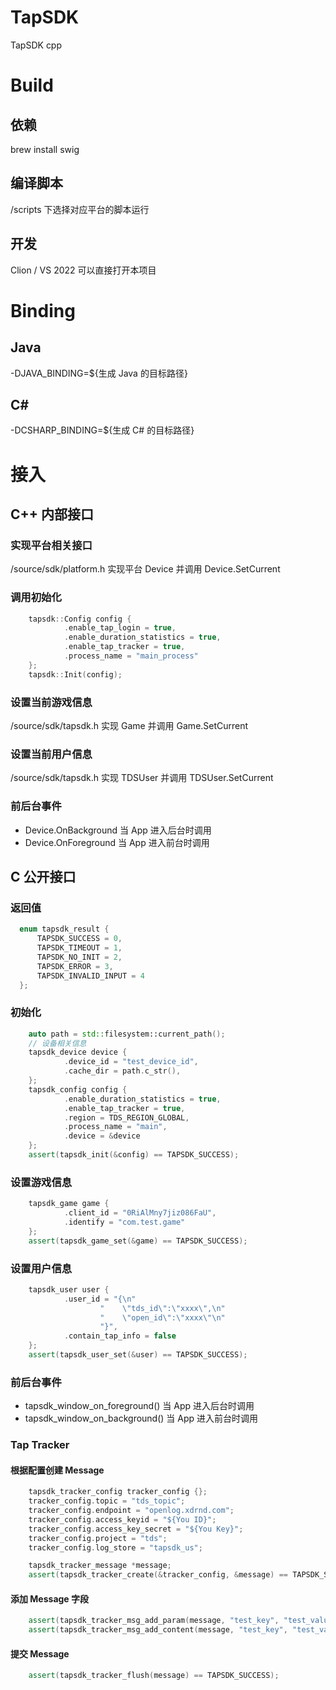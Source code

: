 # TapSDK

TapSDK cpp

# Build

## 依赖

brew install swig

## 编译脚本

/scripts 下选择对应平台的脚本运行

## 开发

Clion / VS 2022 可以直接打开本项目

# Binding

## Java

-DJAVA_BINDING=${生成 Java 的目标路径}

## C#

-DCSHARP_BINDING=${生成 C# 的目标路径}

# 接入

## C++ 内部接口

### 实现平台相关接口

/source/sdk/platform.h
实现平台 Device 并调用 Device.SetCurrent

### 调用初始化

```c++
    tapsdk::Config config {
            .enable_tap_login = true,
            .enable_duration_statistics = true,
            .enable_tap_tracker = true,
            .process_name = "main_process"
    };
    tapsdk::Init(config);
``` 

### 设置当前游戏信息

/source/sdk/tapsdk.h
实现 Game 并调用 Game.SetCurrent

### 设置当前用户信息

/source/sdk/tapsdk.h
实现 TDSUser 并调用 TDSUser.SetCurrent

### 前后台事件

- Device.OnBackground
  当 App 进入后台时调用
- Device.OnForeground
  当 App 进入前台时调用

## C 公开接口

### 返回值

```c++
  enum tapsdk_result {
      TAPSDK_SUCCESS = 0,
      TAPSDK_TIMEOUT = 1,
      TAPSDK_NO_INIT = 2,
      TAPSDK_ERROR = 3,
      TAPSDK_INVALID_INPUT = 4
  };
```

### 初始化

```c++
    auto path = std::filesystem::current_path();
    // 设备相关信息
    tapsdk_device device {
            .device_id = "test_device_id",
            .cache_dir = path.c_str(),
    };
    tapsdk_config config {
            .enable_duration_statistics = true,
            .enable_tap_tracker = true,
            .region = TDS_REGION_GLOBAL,
            .process_name = "main",
            .device = &device
    };
    assert(tapsdk_init(&config) == TAPSDK_SUCCESS);
```

### 设置游戏信息

```c++
    tapsdk_game game {
            .client_id = "0RiAlMny7jiz086FaU",
            .identify = "com.test.game"
    };
    assert(tapsdk_game_set(&game) == TAPSDK_SUCCESS);
```

### 设置用户信息

```c++
    tapsdk_user user {
            .user_id = "{\n"
                    "    \"tds_id\":\"xxxx\",\n"
                    "    \"open_id\":\"xxxx\"\n"
                    "}",
            .contain_tap_info = false
    };
    assert(tapsdk_user_set(&user) == TAPSDK_SUCCESS);
```

### 前后台事件

- tapsdk_window_on_foreground()
  当 App 进入后台时调用
- tapsdk_window_on_background()
  当 App 进入前台时调用

### Tap Tracker
#### 根据配置创建 Message
```c++
    tapsdk_tracker_config tracker_config {};
    tracker_config.topic = "tds_topic";
    tracker_config.endpoint = "openlog.xdrnd.com";
    tracker_config.access_keyid = "${You ID}";
    tracker_config.access_key_secret = "${You Key}";
    tracker_config.project = "tds";
    tracker_config.log_store = "tapsdk_us";

    tapsdk_tracker_message *message;
    assert(tapsdk_tracker_create(&tracker_config, &message) == TAPSDK_SUCCESS);
```
#### 添加 Message 字段
```c++
    assert(tapsdk_tracker_msg_add_param(message, "test_key", "test_value") == TAPSDK_SUCCESS);
    assert(tapsdk_tracker_msg_add_content(message, "test_key", "test_value") == TAPSDK_SUCCESS);
```
#### 提交 Message
```c++
    assert(tapsdk_tracker_flush(message) == TAPSDK_SUCCESS);
```